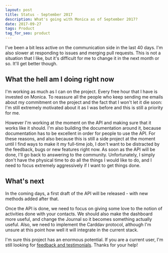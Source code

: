 ```yaml
---
layout: post
title: Status - September 2017
description: What's going with Monica as of September 2017?
date: 2017-09-27
tags: Product
tag_for_seo: product
---
```


I've been a bit less active on the communication side in the last 40 days. I'm
also slower at responding to issues and merging pull requests. This is not a
situation that I like, but it's difficult for me to change it in the next month
or so. It'll get better though.

## What the hell am I doing right now

I'm working as much as I can on the project. Every free hour that I have is
invested on Monica. To reassure all the people who keep sending me emails about
my commitment on the project and the fact that I won't let it die soon: I'm
still extremely motivated about it as I was before and this is still a priority
for me.

However I'm working at the moment on the API and making sure that it works like
it should. I'm also building the documentation around it, because documentation
has to be excellent in order for people to use the API. For these reasons, and
also because this is still a side project at the moment until I find ways to
make it my full-time job, I don't want to be distracted by the feedback, bugs
or new features right now. As soon as the API will be done, I'll go back to
answering to the community. Unfortunately, I simply don't have the physical
time to do all the things I would like to do, and I need to focus extremely
aggressively if I want to get things done.

## What's next

In the coming days, a first draft of the API will be released - with new methods
added after that.

Once the API is done, we need to focus on giving some love to the notion of
activities done with your contacts. We should also make the dashboard more
useful, and change the Journal so it becomes something actually useful. Also,
we need to implement the Carddav protocol, although I'm unsure at this point how
well it will integrate in the current stack.

I'm sure this project has an enormous potential. If you are a current user, I'm
still looking for <a href="https://docs.google.com/forms/d/e/1FAIpQLSfaAds4I5F9zLisQpC221pcF0KEkjTPH-koN96D64QFem6uZg/viewform?usp=sf_link">feedback and testimonials</a>. Thanks for your help!
